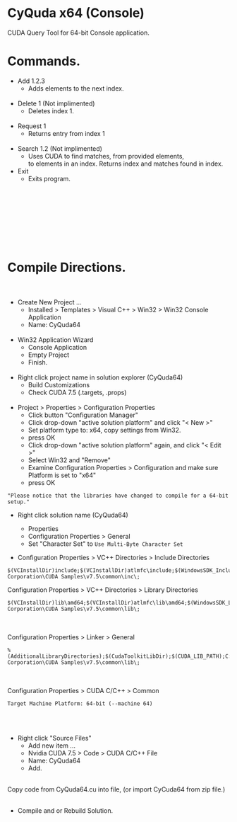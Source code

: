 # CyQuda x64 (Console)
CUDA Query Tool for 64-bit Console application.

Commands.
=========
* Add 1.2.3<br>
  - Adds elements to the next index.<br><br>
* Delete 1 (Not implimented)<br>
  - Deletes index 1.<br><br>
* Request 1
  - Returns entry from index 1<br><br>
* Search 1.2 (Not implimented)<br>
   - Uses CUDA to find matches, from provided elements, <br>
       to elements in an index. Returns index and matches found in index.
* Exit <br>
   - Exits program.

<br><br><br><br>
Compile Directions.<br><br>
===================

* Create New Project ...<br>
  - Installed > Templates > Visual C++ > Win32 > Win32 Console Application
  - Name: CyQuda64<BR><BR>
* Win32 Application Wizard
  - Console Application
  - Empty Project
  - Finish.<BR><BR>
* Right click project name in solution explorer (CyQuda64)
  - Build Customizations
  - Check CUDA 7.5 (.targets, .props) <br><br>
* Project > Properties > Configuration Properties
  - Click button "Configuration Manager"
  - Click drop-down "active solution platform" and click "< New >"
  - Set platform type to: x64, copy settings from Win32.
  - press OK
  - Click drop-down "active solution platform" again, and click "< Edit >"
  - Select Win32 and "Remove"
  - Examine Configuration Properties > Configuration and make sure Platform is set to "x64"
  - press OK
  
```
"Please notice that the libraries have changed to compile for a 64-bit setup."
```
* Right click solution name (CyQuda64) 
  - Properties<br>
  - Configuration Properties > General
  - Set "Character Set" to  ``` Use Multi-Byte Character Set ```
  
*  Configuration Properties > VC++ Directories > Include Directories<br>
```
$(VCInstallDir)include;$(VCInstallDir)atlmfc\include;$(WindowsSDK_IncludePath);C:\ProgramData\NVIDIA Corporation\CUDA Samples\v7.5\common\inc\; 
```

Configuration Properties > VC++ Directories > Library Directories<br>
```
$(VCInstallDir)lib\amd64;$(VCInstallDir)atlmfc\lib\amd64;$(WindowsSDK_LibraryPath_x64);C:\ProgramData\NVIDIA Corporation\CUDA Samples\v7.5\common\lib\; 
```
<br><br>
Configuration Properties > Linker > General<br>
```
%(AdditionalLibraryDirectories);$(CudaToolkitLibDir);$(CUDA_LIB_PATH);C:\ProgramData\NVIDIA Corporation\CUDA Samples\v7.5\common\lib\; 
```
<br><br>
Configuration Properties > CUDA C/C++ > Common <br>
```
Target Machine Platform: 64-bit (--machine 64)
```
<br><br>

* Right click "Source Files"
  - Add new item ...
  - Nvidia CUDA 7.5 > Code > CUDA C/C++ File
  - Name: CyQuda64
  - Add.<br><br>

Copy code from CyQuda64.cu into file, (or import CyCuda64 from zip file.) <br><br>

* Compile and or Rebuild Solution.
